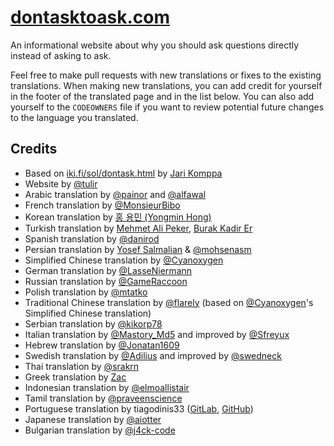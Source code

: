 # [dontasktoask.com](https://dontasktoask.com)
An informational website about why you should ask questions directly instead of
asking to ask.

Feel free to make pull requests with new translations or fixes to the existing
translations. When making new translations, you can add credit for yourself in
the footer of the translated page and in the list below. You can also add
yourself to the `CODEOWNERS` file if you want to review potential future
changes to the language you translated.

## Credits
* Based on [iki.fi/sol/dontask.html](https://www.iki.fi/sol/dontask.html) by [Jari Komppa](https://www.iki.fi/sol/)
* Website by [@tulir](https://github.com/tulir)
* Arabic translation by [@painor](https://github.com/painor) and [@alfawal](https://github.com/alfawal)
* French translation by [@MonsieurBibo](https://github.com/MonsieurBibo)
* Korean translation by [홍 용민 (Yongmin Hong)](https://revi.omg.lol/)
* Turkish translation by [Mehmet Ali Peker](https://github.com/MrPeker/), [Burak Kadir Er](https://github.com/Ksenofanex)
* Spanish translation by [@danirod](https://github.com/danirod)
* Persian translation by [Yosef Salmalian](https://github.com/usefss) & [@mohsenasm](https://github.com/mohsenasm)
* Simplified Chinese translation by [@Cyanoxygen](https://github.com/cyanoxygen)
* German translation by [@LasseNiermann](https://github.com/LasseNiermann)
* Russian translation by [@GameRaccoon](https://github.com/gameraccoon)
* Polish translation by [@mtatko](https://github.com/mtatko)
* Traditional Chinese translation by [@flarely](https://github.com/flarely) (based on [@Cyanoxygen](https://github.com/cyanoxygen)'s Simplified Chinese translation)
* Serbian translation by [@kikorp78](https://github.com/kikorp78)
* Italian translation by [@Mastory_Md5](https://github.com/MastoryMd5) and improved by [@Sfreyux](https://github.com/sfreyux)
* Hebrew translation by [@Jonatan1609](https://github.com/jonatan1609)
* Swedish translation by [@Adilius](https://github.com/Adilius) and improved by [@swedneck](https://github.com/swedneck)
* Thai translation by [@srakrn](https://github.com/srakrn)
* Greek translation by [Zac](https://github.com/trash-guy)
* Indonesian translation by [@elmoallistair](https://github.com/elmoallistair)
* Tamil translation by [@praveenscience](https://github.com/praveenscience)
* Portuguese translation by tiagodinis33 \([GitLab](https://gitlab.com/tiagodinis33), [GitHub](https://github.com/tiagodinis33)\)
* Japanese translation by [@aiotter](https://github.com/aiotter)
* Bulgarian translation by [@j4ck-code](https://github.com/j4ck-code)
